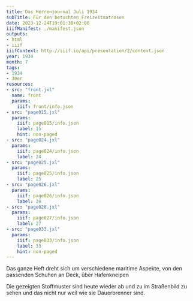 ```yaml
---
title: Das Herrenjournal Juli 1934
subTitle: Für den betuchten Freizeitmatrosen
date: 2023-12-24T19:01:38+02:00
iiifManifest: ./manifest.json
outputs:
- html
- iiif
iiifContext: http://iiif.io/api/presentation/2/context.json
year: 1934
month: 7
tags:
- 1934
- 30er
resources:
- src: "front.jxl"
  name: front
  params:
    iiif: front/info.json
- src: "page015.jxl"
  params:
    iiif: page015/info.json
    label: 15
    hint: non-paged
- src: "page024.jxl"
  params:
    iiif: page024/info.json
    label: 24
- src: "page025.jxl"
  params:
    iiif: page025/info.json
    label: 25
- src: "page026.jxl"
  params:
    iiif: page026/info.json
    label: 26
- src: "page026.jxl"
  params:
    iiif: page027/info.json
    label: 27
- src: "page033.jxl"
  params:
    iiif: page033/info.json
    label: 33
    hint: non-paged
---
```


Das ganze Heft dreht sich um verschiedene maritime Aspekte, von den passenden Schuhen an Deck, über Hafenkneipen

<!--more-->

Die gezeigten Stoffmuster sind heute wieder ab und zu im Straßenbild zu sehen und das nicht nur weil wie sie Dauerbrenner sind.
